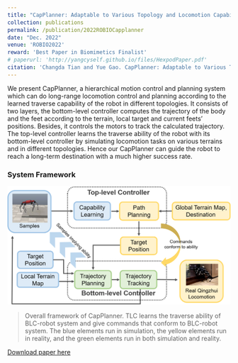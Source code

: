 ```yaml
---
title: "CapPlanner: Adaptable to Various Topology and Locomotion Capability for Hexapod Robots"
collection: publications
permalink: /publication/2022ROBIOCapplanner
date: "Dec. 2022"
venue: 'ROBIO2022'
reward: 'Best Paper in Biomimetics Finalist'
# paperurl: 'http://yangcyself.github.io/files/HexpodPaper.pdf'
citation: 'Changda Tian and Yue Gao. CapPlanner: Adaptable to Various Topology and Locomotion Capability for Hexapod Robots. In IEEE International Conference on Robotics and Biomimetics (ROBIO), December 2022.'
---
```


We present CapPlanner, a hierarchical motion control and planning system which can do long-range locomotion control and planning according to the learned traverse capability of the robot in different topologies. It consists of two layers, the bottom-level controller computes the trajectory of the body and the feet according to the terrain, local target and current feets’ positions. Besides, it controls the motors to track the calculated trajectory.
The top-level controller learns the traverse ability of the robot with its bottom-level controller by simulating locomotion tasks on various terrains and in different topologies. Hence our CapPlanner can guide the robot to reach a long-term destination with a much higher success rate.

### System Framework

![](../images/capplanner_framework.png)
> Overall framework of CapPlanner. TLC learns the traverse ability of BLC-robot system and give commands that conform to BLC-robot system. The blue elements run in simulation, the yellow elements run in reality, and the green elements run in both simulation and reality.


[Download paper here](http://lonelyfluency.github.io/files/capplanner.pdf)
